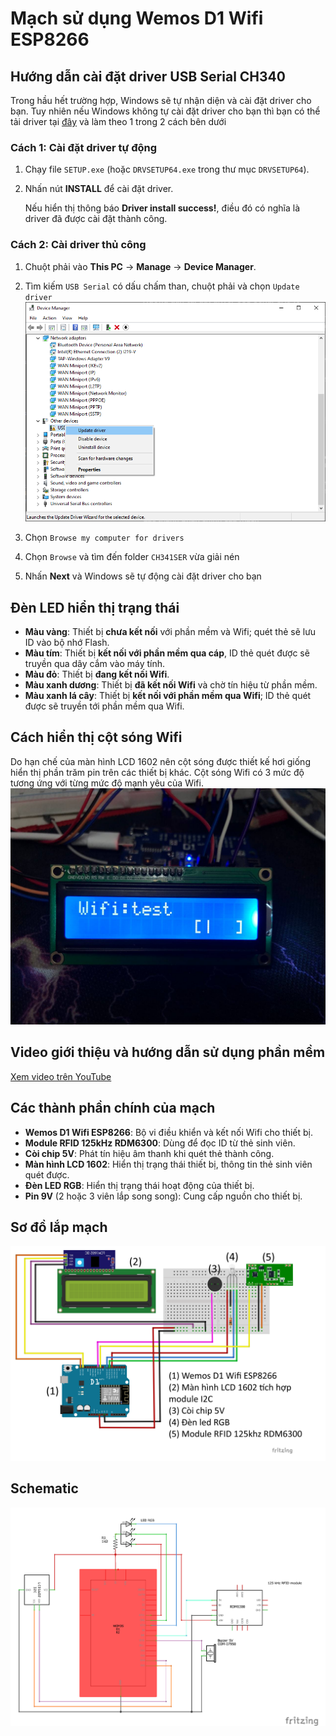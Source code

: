 # Mạch sử dụng Wemos D1 Wifi ESP8266

## Hướng dẫn cài đặt driver USB Serial CH340
Trong hầu hết trường hợp, Windows sẽ tự nhận diện và cài đặt driver cho bạn. Tuy nhiên nếu Windows không tự cài đặt driver cho bạn thì bạn có thể tải driver tại [đây](https://www.wch-ic.com/downloads/CH341SER_ZIP.html) và làm theo 1 trong 2 cách bên dưới

### Cách 1: Cài đặt driver tự động
1. Chạy file `SETUP.exe` (hoặc `DRVSETUP64.exe` trong thư mục `DRVSETUP64`).
2. Nhấn nút **INSTALL** để cài đặt driver.

   Nếu hiển thị thông báo **Driver install success!**, điều đó có nghĩa là driver đã được cài đặt thành công.

### Cách 2: Cài driver thủ công
1. Chuột phải vào **This PC** → **Manage** → **Device Manager**.

2. Tìm kiếm `USB Serial` có dấu chấm than, chuột phải và chọn `Update driver`
![Ảnh chụp màn hình update driver](update_driver_screenshot.png)
3. Chọn `Browse my computer for drivers`
4. Chọn `Browse` và tìm đến folder `CH341SER` vừa giải nén
5. Nhấn **Next** và Windows sẽ tự động cài đặt driver cho bạn

## Đèn LED hiển thị trạng thái
- **Màu vàng**: Thiết bị **chưa kết nối** với phần mềm và Wifi; quét thẻ sẽ lưu ID vào bộ nhớ Flash.
- **Màu tím**: Thiết bị **kết nối với phần mềm qua cáp**, ID thẻ quét được sẽ truyền qua dây cắm vào máy tính.
- **Màu đỏ**: Thiết bị **đang kết nối Wifi**.
- **Màu xanh dương**: Thiết bị **đã kết nối Wifi** và chờ tín hiệu từ phần mềm.
- **Màu xanh lá cây**: Thiết bị **kết nối với phần mềm qua Wifi**; ID thẻ quét được sẽ truyền tới phần mềm qua Wifi.

## Cách hiển thị cột sóng Wifi
Do hạn chế của màn hình LCD 1602 nên cột sóng được thiết kế hơi giống hiển thị phần trăm pin trên các thiết bị khác. Cột sóng Wifi có 3 mức độ tương ứng với từng mức độ mạnh yêu của Wifi.
![Hình minh hoạ cột sóng Wifi](wifi_signal.jpg)

## Video giới thiệu và hướng dẫn sử dụng phần mềm
[Xem video trên YouTube](https://youtu.be/8iWZg057fqM)

## Các thành phần chính của mạch
- **Wemos D1 Wifi ESP8266**: Bộ vi điều khiển và kết nối Wifi cho thiết bị.
- **Module RFID 125kHz RDM6300**: Dùng để đọc ID từ thẻ sinh viên.
- **Còi chip 5V**: Phát tín hiệu âm thanh khi quét thẻ thành công.
- **Màn hình LCD 1602**: Hiển thị trạng thái thiết bị, thông tin thẻ sinh viên quét được.
- **Đèn LED RGB**: Hiển thị trạng thái hoạt động của thiết bị.
- **Pin 9V** (2 hoặc 3 viên lắp song song): Cung cấp nguồn cho thiết bị.

## Sơ đồ lắp mạch
![Hình ảnh sơ đồ lắp mạch](Sơ_đồ_mạch_wemos.png)

## Schematic
![Hình ảnh schematic](Schematic_wemos.png)
